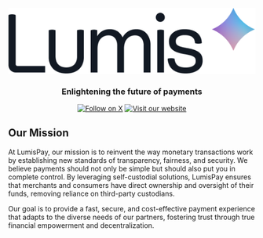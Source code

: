 <a id="readme-top"></a>

<!-- PROJECT LOGO -->

<div align="center">

 <a href="https://lumispay.com">
    <picture>
      <source srcset="images/lumispay-logo-dark.png" media="(prefers-color-scheme: dark)">
      <source srcset="images/lumispay-logo-light.png" media="(prefers-color-scheme: light)">
      <img src="images/lumispay-logo-light.png" alt="LumisPay Logo">
    </picture>
  </a>

  <br />

  <h3 align="center">
    Enlightening the future of payments
  </h3>

[![Follow on X](https://img.shields.io/badge/Follow-on%20X-121923?logo=x&logoColor=white&label=Follow)](https://x.com/lumispay)
[![Visit our website](https://img.shields.io/badge/Visit%20our%20website-121923?logo=google-chrome&logoColor=white)](https://lumispay.com)

</div>

<!-- OUR MISSION SECTION -->

## Our Mission

<div align="left">
  <p>
    At LumisPay, our mission is to reinvent the way monetary transactions work by establishing new standards of transparency, fairness, and security. We believe payments should not only be simple but should also put you in complete control. By leveraging self-custodial solutions, LumisPay ensures that merchants and consumers have direct ownership and oversight of their funds, removing reliance on third-party custodians.
  </p>
  <p>
    Our goal is to provide a fast, secure, and cost-effective payment experience that adapts to the diverse needs of our partners, fostering trust through true financial empowerment and decentralization.
  </p>
</div>

<a id="readme-bottom"></a>
